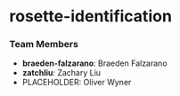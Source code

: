 # rosette-identification

### Team Members
- **braeden-falzarano**: Braeden Falzarano
- **zatchliu**: Zachary Liu
- PLACEHOLDER: Oliver Wyner

